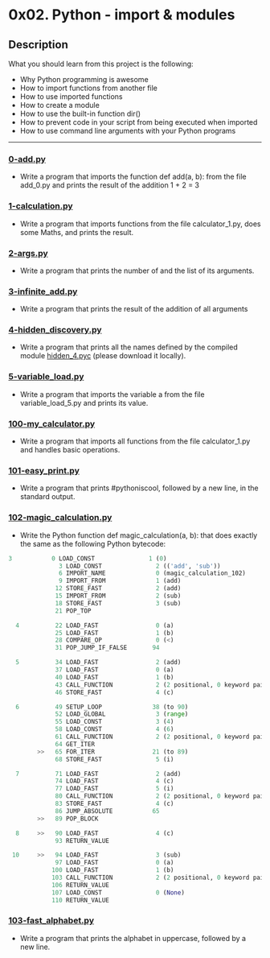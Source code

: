 # 0x02. Python - import & modules

## Description

What you should learn from this project is the following:

- Why Python programming is awesome
- How to import functions from another file
- How to use imported functions
- How to create a module
- How to use the built-in function dir()
- How to prevent code in your script from being executed when imported
- How to use command line arguments with your Python programs

---

### [0-add.py](./0-add.py)

- Write a program that imports the function def add(a, b): from the file add_0.py and prints the result of the addition 1 + 2 = 3

### [1-calculation.py](./1-calculation.py)

- Write a program that imports functions from the file calculator_1.py, does some Maths, and prints the result.

### [2-args.py](./2-args.py)

- Write a program that prints the number of and the list of its arguments.

### [3-infinite_add.py](./3-infinite_add.py)

- Write a program that prints the result of the addition of all arguments

### [4-hidden_discovery.py](./4-hidden_discovery.py)

- Write a program that prints all the names defined by the compiled module [hidden_4.pyc](https://github.com/alx-tools/0x02.py/raw/master/hidden_4.pyc) (please download it locally).

### [5-variable_load.py](./5-variable_load.py)

- Write a program that imports the variable a from the file variable_load_5.py and prints its value.

### [100-my_calculator.py](./100-my_calculator.py)

- Write a program that imports all functions from the file calculator_1.py and handles basic operations.

### [101-easy_print.py](./101-easy_print.py)

- Write a program that prints #pythoniscool, followed by a new line, in the standard output.

### [102-magic_calculation.py](./102-magic_calculation.py)

- Write the Python function def magic_calculation(a, b): that does exactly the same as the following Python bytecode:

```python
3           0 LOAD_CONST               1 (0)
              3 LOAD_CONST               2 (('add', 'sub'))
              6 IMPORT_NAME              0 (magic_calculation_102)
              9 IMPORT_FROM              1 (add)
             12 STORE_FAST               2 (add)
             15 IMPORT_FROM              2 (sub)
             18 STORE_FAST               3 (sub)
             21 POP_TOP

  4          22 LOAD_FAST                0 (a)
             25 LOAD_FAST                1 (b)
             28 COMPARE_OP               0 (<)
             31 POP_JUMP_IF_FALSE       94

  5          34 LOAD_FAST                2 (add)
             37 LOAD_FAST                0 (a)
             40 LOAD_FAST                1 (b)
             43 CALL_FUNCTION            2 (2 positional, 0 keyword pair)
             46 STORE_FAST               4 (c)

  6          49 SETUP_LOOP              38 (to 90)
             52 LOAD_GLOBAL              3 (range)
             55 LOAD_CONST               3 (4)
             58 LOAD_CONST               4 (6)
             61 CALL_FUNCTION            2 (2 positional, 0 keyword pair)
             64 GET_ITER
        >>   65 FOR_ITER                21 (to 89)
             68 STORE_FAST               5 (i)

  7          71 LOAD_FAST                2 (add)
             74 LOAD_FAST                4 (c)
             77 LOAD_FAST                5 (i)
             80 CALL_FUNCTION            2 (2 positional, 0 keyword pair)
             83 STORE_FAST               4 (c)
             86 JUMP_ABSOLUTE           65
        >>   89 POP_BLOCK

  8     >>   90 LOAD_FAST                4 (c)
             93 RETURN_VALUE

 10     >>   94 LOAD_FAST                3 (sub)
             97 LOAD_FAST                0 (a)
            100 LOAD_FAST                1 (b)
            103 CALL_FUNCTION            2 (2 positional, 0 keyword pair)
            106 RETURN_VALUE
            107 LOAD_CONST               0 (None)
            110 RETURN_VALUE
```

### [103-fast_alphabet.py](./103-fast_alphabet.py)

- Write a program that prints the alphabet in uppercase, followed by a new line.
